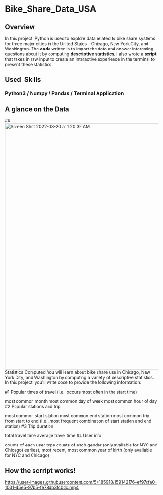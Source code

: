 # Bike_Share_Data_USA

## Overview
In this project, Python is used to explore data related to bike share systems for three major cities in the United States—Chicago, New York City, and Washington. The **code** written is to import the data and answer interesting questions about it by computing **descriptive statistics**. I also wrote a **script** that takes in raw input to create an interactive experience in the terminal to present these statistics.

## Used_Skills
### Python3 / Numpy / Pandas / Terminal Application

## A glance on the Data
##<img width="812" alt="Screen Shot 2022-03-20 at 1 20 39 AM" src="https://user-images.githubusercontent.com/54185918/159141672-3d20bc09-3f0a-4c3b-80f2-520dbde4d84e.png">
Statistics Computed
You will learn about bike share use in Chicago, New York City, and Washington by computing a variety of descriptive statistics. In this project, you'll write code to provide the following information:

#1 Popular times of travel (i.e., occurs most often in the start time)

most common month
most common day of week
most common hour of day
#2 Popular stations and trip

most common start station
most common end station
most common trip from start to end (i.e., most frequent combination of start station and end station)
#3 Trip duration

total travel time
average travel time
#4 User info

counts of each user type
counts of each gender (only available for NYC and Chicago)
earliest, most recent, most common year of birth (only available for NYC and Chicago)
## How the scrript works!


https://user-images.githubusercontent.com/54185918/159142176-ef97cfa0-1031-45e5-97b5-fe78db3fc0dc.mp4



